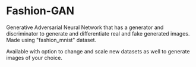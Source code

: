 # Fashion-GAN
Generative Adversarial Neural Network that has a generator and discriminator to generate and differentiate real and fake generated images. Made using "fashion_mnist" dataset.

Available with option to change and scale new datasets as well to generate images of your choice.

